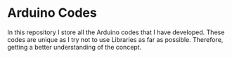 # Arduino Codes
In this repository I store all the Arduino codes that I have developed. These codes are unique as I try not to use Libraries as far as possible. Therefore, getting a better 
understanding of the concept.
